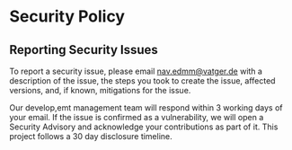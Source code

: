 # Security Policy

## Reporting Security Issues

To report a security issue, please email
[nav.edmm@vatger.de](mailto:nav.edmm@vatger.de)
with a description of the issue, the steps you took to create the issue,
affected versions, and, if known, mitigations for the issue.

Our develop,emt management team will respond within 3 working days of your
email. If the issue is confirmed as a vulnerability, we will open a
Security Advisory and acknowledge your contributions as part of it. This project
follows a 30 day disclosure timeline.
